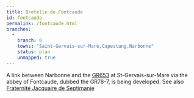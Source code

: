 ```yaml
---
title: Bretelle de Fontcaude
id: fontcaude
permalink: /fontcaude.html
branches:
  -
    branch: 0
    towns: "Saint-Gervais-sur-Mare,Capestang,Narbonne"
    status: plan
    unmapped: true
---
```


A link between Narbonne and the [GR653][0] at St-Gervais-sur-Mare via the abbey of Fontcaude, dubbed the GR78-7, is being developed. See also [Fraternité Jacquaire de Septimanie][1]

[0]: toulouse.html
[1]: http://perso.wanadoo.fr/abbaye-de-fontcaude/chem.htm